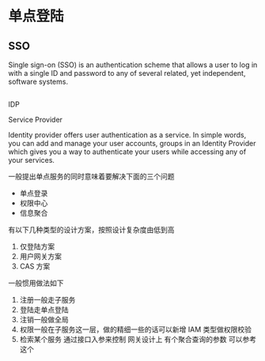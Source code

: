 # 单点登陆

## SSO

Single sign-on (SSO) is an authentication scheme that allows a user to log in with a single ID and password to any of several related, yet independent, software systems.

##

IDP

Service Provider

Identity provider offers user authentication as a service. In simple words, you can add and manage your user accounts, groups in an Identity Provider which gives you a way to authenticate your users while accessing any of your services.

一般提出单点服务的同时意味着要解决下面的三个问题

- 单点登录
- 权限中心
- 信息聚合

有以下几种类型的设计方案，按照设计复杂度由低到高

1. 仅登陆方案
2. 用户网关方案
3. CAS 方案

一般惯用做法如下

1. 注册一般走子服务
3. 登陆走单点登陆
2. 注销一般做全局
4. 权限一般在子服务这一层，做的精细一些的话可以新增 IAM 类型做权限校验
5. 检索某个服务 通过接口入参来控制 网关设计上 有个聚合查询的参数 可以参考这个


